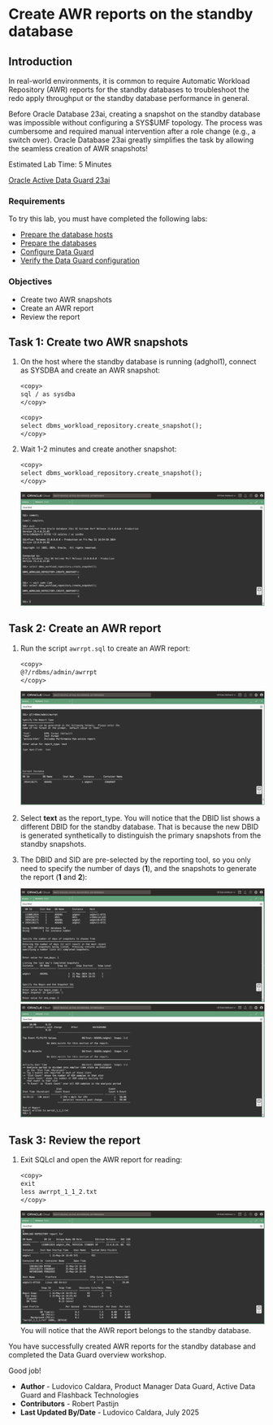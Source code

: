 # Create AWR reports on the standby database
## Introduction
In real-world environments, it is common to require Automatic Workload Repository (AWR) reports for the standby databases to troubleshoot the redo apply throughput or the standby database performance in general.

Before Oracle Database 23ai, creating a snapshot on the standby database was impossible without configuring a SYS$UMF topology. The process was cumbersome and required manual intervention after a role change (e.g., a switch over). Oracle Database 23ai greatly simplifies the task by allowing the seamless creation of AWR snapshots!


Estimated Lab Time: 5 Minutes

[Oracle Active Data Guard 23ai](videohub:1_584ic86r)

### Requirements
To try this lab, you must have completed the following labs:
* [Prepare the database hosts](../prepare-host/prepare-host.md)
* [Prepare the databases](../prepare-db/prepare-db.md)
* [Configure Data Guard](../configure-dg/configure-dg.md)
* [Verify the Data Guard configuration](../verify-dg/verify-dg.md)

### Objectives
* Create two AWR snapshots
* Create an AWR report
* Review the report

## Task 1: Create two AWR snapshots

1. On the host where the standby database is running (adghol1), connect as SYSDBA and create an AWR snapshot:

    ```
    <copy>
    sql / as sysdba
    </copy>
    ```

    ```
    <copy>
    select dbms_workload_repository.create_snapshot();
    </copy>
    ```


2. Wait 1-2 minutes and create another snapshot:

    ```
    <copy>
    select dbms_workload_repository.create_snapshot();
    </copy>
    ```

    ![Creation of two AWR snapshots](images/create-snapshots.png)

## Task 2: Create an AWR report

1. Run the script `awrrpt.sql` to create an AWR report:
    ```
    <copy>
    @?/rdbms/admin/awrrpt
    </copy>
    ```

    ![First part of the report creation](images/awrrpt-1.png)

2. Select **text** as the report_type.
    You will notice that the DBID list shows a different DBID for the standby database. That is because the new DBID is generated synthetically to distinguish the primary snapshots from the standby snapshots.

3. The DBID and SID are pre-selected by the reporting tool, so you only need to specify the number of days (**1**), and the snapshots to generate the report (**1** and **2**):

    ![Second part of the report creation](images/awrrpt-2.png)
    ![Third part of the report creation](images/awrrpt-3.png)

## Task 3: Review the report

1. Exit SQLcl and open the AWR report for reading:
    ```
    <copy>
    exit
    less awrrpt_1_1_2.txt
    </copy>
    ```

    ![The AWR report belongs to the standby database](images/view-report.png)
    You will notice that the AWR report belongs to the standby database.
  

You have successfully created AWR reports for the standby database and completed the Data Guard overview workshop.

Good job!

- **Author** - Ludovico Caldara, Product Manager Data Guard, Active Data Guard and Flashback Technologies
- **Contributors** - Robert Pastijn
- **Last Updated By/Date** -  Ludovico Caldara, July 2025
